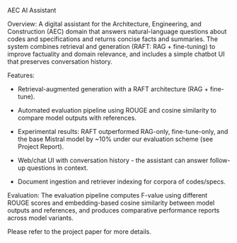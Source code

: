 AEC AI Assistant

Overview: A digital assistant for the Architecture, Engineering, and Construction (AEC) domain that answers natural-language questions about codes and specifications and returns concise facts and summaries. The system combines retrieval and generation (RAFT: RAG + fine-tuning) to improve factuality and domain relevance, and includes a simple chatbot UI that preserves conversation history.

Features:

- Retrieval-augmented generation with a RAFT architecture (RAG + fine-tune).

- Automated evaluation pipeline using ROUGE and cosine similarity to compare model outputs with references.

- Experimental results: RAFT outperformed RAG-only, fine-tune-only, and the base Mistral model by ~10% under our evaluation scheme (see Project Report).

- Web/chat UI with conversation history - the assistant can answer follow-up questions in context.

- Document ingestion and retriever indexing for corpora of codes/specs.

Evaluation: The evaluation pipeline computes F-value using different ROUGE scores and embedding-based cosine similarity between model outputs and references, and produces comparative performance reports across model variants.

Please refer to the project paper for more details.

